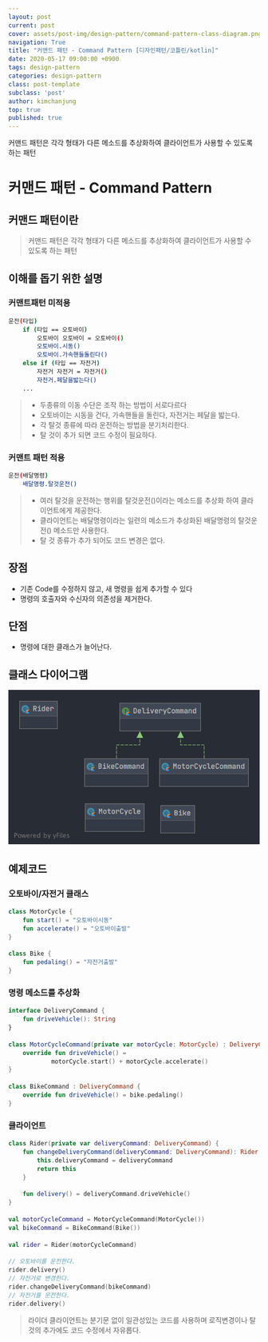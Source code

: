 ```yaml
---
layout: post
current: post
cover: assets/post-img/design-pattern/command-pattern-class-diagram.png"
navigation: True
title: "커맨드 패턴 - Command Pattern [디자인패턴/코틀린/kotlin]"
date: 2020-05-17 09:00:00 +0900
tags: design-pattern
categories: design-pattern
class: post-template
subclass: 'post'
author: kimchanjung
top: true
published: true
---
```


커맨드 패턴은 각각 형태가 다른 메소드를 추상화하여 클라이언트가 사용할 수 있도록 하는 패턴


# 커맨드 패턴 - Command Pattern

## 커맨드 패턴이란
> 커맨드 패턴은 각각 형태가 다른 메소드를 추상화하여 클라이언트가 사용할 수 있도록 하는 패턴

## 이해를 돕기 위한 설명
### 커맨트패턴 미적용
```bash
운전(타입)
    if (타입 == 오토바이)
        오토바이 오토바이 = 오토바이()
        오토바이.시동()
        오토바이.가속핸들돌린다()
    else if (타입 == 자전거)
        자전거 자전거 = 자전거()
        자전거.페달을밟는다()
    ...        
```   
> - 두종류의 이동 수단은 조작 하는 방법이 서로다르다
> - 오토바이는 시동을 건다, 가속핸들을 돌린다, 자전거는 페달을 밟는다.
> - 각 탈것 종류에 따라 운전하는 방법을 분기처리한다.
> - 탈 것이 추가 되면 코드 수정이 필요하다. 

### 커맨트 패턴 적용 
```bash
운전(배달명령)
    배달명령.탈것운전()
```  
> - 여러 탈것을 운전하는 행위를 탈것운전()이라는 메소드를 추상화 하여 클라이언트에게 제공한다.
> - 클라이언트는 배달명령이라는 일련의 메소드가 추상화된 배달명령의 탈것운전() 메소드만 사용한다.
> - 탈 것 종류가 추가 되어도 코드 변경은 없다.

## 장점
- 기존 Code를 수정하지 않고, 새 명령을 쉽게 추가할 수 있다
- 명령의 호출자와 수신자의 의존성을 제거한다.  
 
## 단점
- 명령에 대한 클래스가 늘어난다.

## 클래스 다이어그램
![class-diagram](/assets/post-img/design-pattern/command-pattern-class-diagram.png)


## 예제코드
### 오토바이/자전거 클래스

```kotlin
class MotorCycle {
    fun start() = "오토바이시동"
    fun accelerate() = "오토바이출발"
}

class Bike {
    fun pedaling() = "자전거출발"
}
```
### 명령 메소드를 추상화
```kotlin
interface DeliveryCommand {
    fun driveVehicle(): String
}

class MotorCycleCommand(private var motorCycle: MotorCycle) : DeliveryCommand {
    override fun driveVehicle() =
            motorCycle.start() + motorCycle.accelerate()
}

class BikeCommand : DeliveryCommand {
    override fun driveVehicle() = bike.pedaling()
}
```

### 클라이언트

```kotlin
class Rider(private var deliveryCommand: DeliveryCommand) {
    fun changeDeliveryCommand(deliveryCommand: DeliveryCommand): Rider {
        this.deliveryCommand = deliveryCommand
        return this
    }

    fun delivery() = deliveryCommand.driveVehicle()
}

val motorCycleCommand = MotorCycleCommand(MotorCycle())
val bikeCommand = BikeCommand(Bike())

val rider = Rider(motorCycleCommand)

// 오토바이를 운전한다.
rider.delivery()
// 자전거로 변경한다.
rider.changeDeliveryCommand(bikeCommand)
// 자전거를 운전한다.
rider.delivery()
```
> 라이더 클라이언트는 분기문 없이 일관성있는 코드를 사용하며 로직변경이나 탈것의 추가에도 코드 수정에서 자유롭다. 

